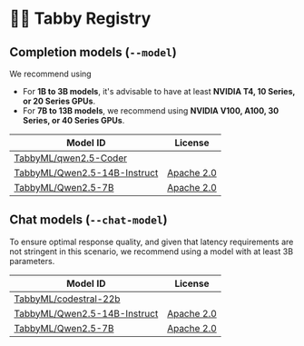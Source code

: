 # 🧑‍🔬 Tabby Registry

## Completion models (`--model`)

We recommend using

* For **1B to 3B models**, it's advisable to have at least **NVIDIA T4, 10 Series, or 20 Series GPUs**.
* For **7B to 13B models**, we recommend using **NVIDIA V100, A100, 30 Series, or 40 Series GPUs**.

| Model ID | License |
| -------- | ------- |
| [TabbyML/qwen2.5-Coder](https://huggingface.co/lmstudio-community/Qwen2.5-Coder-7B-Instruct-GGUF) | []() |
| [TabbyML/Qwen2.5-14B-Instruct](https://huggingface.co/Qwen/Qwen2.5-14B-Instruct-GGUF) | [Apache 2.0](https://choosealicense.com/licenses/apache-2.0/) |
| [TabbyML/Qwen2.5-7B](https://huggingface.co/Qwen/Qwen2.5-7B-Instruct-GGUF) | [Apache 2.0](https://choosealicense.com/licenses/apache-2.0/) |


## Chat models (`--chat-model`)

To ensure optimal response quality, and given that latency requirements are not stringent in this scenario, we recommend using a model with at least 3B parameters.

| Model ID | License |
| -------- | ------- |
| [TabbyML/codestral-22b](https://huggingface.co/bartowski/Codestral-22B-v0.1-GGUF) | []() |
| [TabbyML/Qwen2.5-14B-Instruct](https://huggingface.co/Qwen/Qwen2.5-14B-Instruct-GGUF) | [Apache 2.0](https://choosealicense.com/licenses/apache-2.0/) |
| [TabbyML/Qwen2.5-7B](https://huggingface.co/Qwen/Qwen2.5-7B-Instruct-GGUF) | [Apache 2.0](https://choosealicense.com/licenses/apache-2.0/) |
